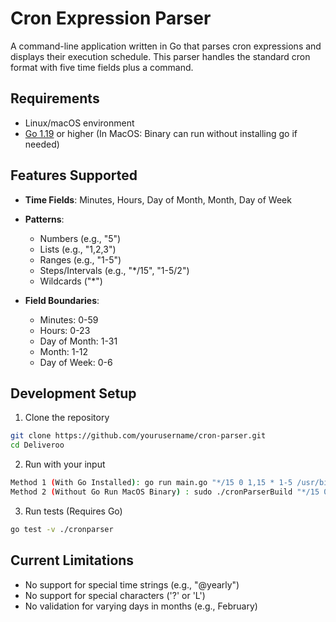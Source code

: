 # Cron Expression Parser

A command-line application written in Go that parses cron expressions and displays their execution schedule. This parser handles the standard cron format with five time fields plus a command.

## Requirements

* Linux/macOS environment
* [Go 1.19](https://golang.org/doc/install) or higher (In MacOS: Binary can run without installing go if needed)



## Features Supported

* **Time Fields**: Minutes, Hours, Day of Month, Month, Day of Week
* **Patterns**:
  * Numbers (e.g., "5")
  * Lists (e.g., "1,2,3")
  * Ranges (e.g., "1-5")
  * Steps/Intervals (e.g., "*/15", "1-5/2")
  * Wildcards ("*")

* **Field Boundaries**:
  * Minutes: 0-59
  * Hours: 0-23
  * Day of Month: 1-31
  * Month: 1-12
  * Day of Week: 0-6  


## Development Setup

1. Clone the repository
```bash
git clone https://github.com/yourusername/cron-parser.git
cd Deliveroo
```
2. Run with your input

```bash
Method 1 (With Go Installed): go run main.go "*/15 0 1,15 * 1-5 /usr/bin/find"
Method 2 (Without Go Run MacOS Binary) : sudo ./cronParserBuild "*/15 0 1,15 * 1-5 /usr/bin/find"
```
3. Run tests (Requires Go)
```bash
go test -v ./cronparser
```

## Current Limitations

* No support for special time strings (e.g., "@yearly")
* No support for special characters ('?' or 'L')
* No validation for varying days in months (e.g., February)

